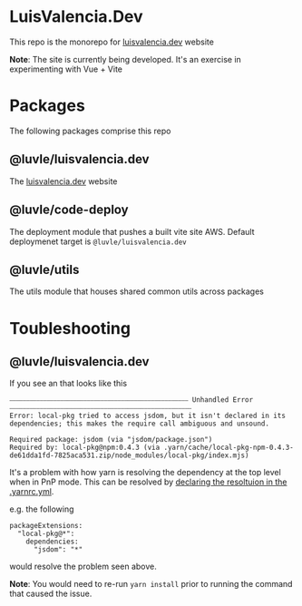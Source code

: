 # LuisValencia.Dev 

This repo is the monorepo for [luisvalencia.dev](https://luisvalencia.dev/) website

**Note**: The site is currently being developed. It's an exercise in experimenting with Vue + Vite

# Packages

The following packages comprise this repo

## @luvle/luisvalencia.dev

The [luisvalencia.dev](https://luisvalencia.dev/) website

## @luvle/code-deploy

The deployment module that pushes a built vite site AWS. Default deploymenet target is `@luvle/luisvalencia.dev`

## @luvle/utils

The utils module that houses shared common utils across packages

# Toubleshooting 

## @luvle/luisvalencia.dev

If you see an that looks like this

```
⎯⎯⎯⎯⎯⎯⎯⎯⎯⎯⎯⎯⎯⎯⎯⎯⎯⎯⎯⎯⎯⎯⎯⎯⎯⎯⎯⎯⎯⎯⎯⎯⎯⎯⎯⎯⎯⎯⎯⎯⎯⎯⎯⎯⎯⎯⎯⎯⎯⎯⎯⎯⎯ Unhandled Error ⎯⎯⎯⎯⎯⎯⎯⎯⎯⎯⎯⎯⎯⎯⎯⎯⎯⎯⎯⎯⎯⎯⎯⎯⎯⎯⎯⎯⎯⎯⎯⎯⎯⎯⎯⎯⎯⎯⎯⎯⎯⎯⎯⎯⎯⎯⎯⎯⎯⎯⎯⎯⎯⎯
Error: local-pkg tried to access jsdom, but it isn't declared in its dependencies; this makes the require call ambiguous and unsound.

Required package: jsdom (via "jsdom/package.json")
Required by: local-pkg@npm:0.4.3 (via .yarn/cache/local-pkg-npm-0.4.3-de61dda1fd-7825aca531.zip/node_modules/local-pkg/index.mjs)
```

It's a problem with how yarn is resolving the dependency at the top level when in PnP mode.
This can be resolved by [declaring the resoltuion in the .yarnrc.yml](https://github.com/styled-components/styled-components/issues/3082#issuecomment-606641463).

e.g. the following

```
packageExtensions:
  "local-pkg@*":
    dependencies:
      "jsdom": "*"
```

would resolve the problem seen above.

**Note**: You would need to re-run `yarn install` prior to running the command that caused the issue.